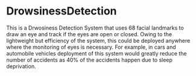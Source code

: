 # DrowsinessDetection
This is a Drwosiness Detection System that uses 68 facial landmarks to draw an eye and track if the eyes are open or closed. Owing to the lightweight but efficiency of the system, this could be deployed anywhere where the monitoring of eyes is necessary. For example, in cars and automobile vehicles deployment of this system would greatly reduce the number of accidents as 40% of the accidents happen due to sleep deprivation.

